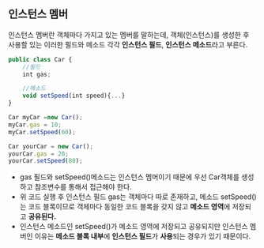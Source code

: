 ## 인스턴스 멤버

인스턴스 멤버란 객체마다 가지고 있는 멤버를 말하는데, 객체(인스턴스)를 생성한 후 사용할 있는 이러한 필드와 메소드 각각 **인스턴스 필드**, **인스턴스 메소드**라고 부른다.

```jsx
public class Car {
    //필드
    int gas;

    //메소드
    void setSpeed(int speed){...}
}

Car myCar =new Car();
myCar.gas = 10;
myCar.setSpeed(60);

Car yourCar = new Car();
yourCar.gas = 20;
yourCar.setSpeed(80);
```

- gas 필드와 setSpeed()메소드는 인스턴스 멤머이기 때문에 우선 Car객체를 생성하고 참조변수를 통해서 접근해야 한다.
- 위 코드 실행 후 인스턴스 필드 gas는 객체마다 따로 존재하고, 메소드 setSpeed()는 코드 블록이므로 객체마다 동일한 코드 블록을 갖지 않고 **메소드 영역**에 저장되고 **공유된다.**
- 인스턴스 메소드인 setSpeed()가 메소드 영역에 저장되고 공유되지만 인스턴스 멤버인 이유는 **메소드 블록 내부**에 **인스턴스 필드**가 **사용**되는 경우가 있기 때문이다.
